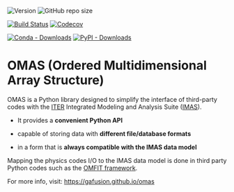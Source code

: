 ![Version](https://img.shields.io/github/tag-date/gafusion/omas.svg?label=version&color=blue)
![GitHub repo size](https://img.shields.io/github/repo-size/gafusion/omas.svg?color=blue)

[![Build Status](https://travis-ci.org/gafusion/omas.svg?branch=master)](https://travis-ci.org/gafusion/omas)
[![Codecov](https://codecov.io/gh/gafusion/omas/branch/master/graph/badge.svg)](https://codecov.io/gh/gafusion/omas)

[![Conda - Downloads](https://img.shields.io/conda/dn/conda-forge/omas.svg?color=purple&label=conda%20downloads)](https://github.com/conda-forge/omas-feedstock)
[![PyPI - Downloads](https://img.shields.io/pypi/dm/omas.svg?color=purple&label=pip%20downloads)](https://pypi.org/project/omas/#history)

# **OMAS** (**O**rdered **M**ultidimensional **A**rray **S**tructure)

OMAS is a Python library designed to simplify the interface of third-party codes with the [ITER](http://iter.org) Integrated Modeling and Analysis Suite ([IMAS](https://confluence.iter.org/display/IMP)).

* It provides a **convenient Python API**

* capable of storing data with **different file/database formats**

* in a form that is **always compatible with the IMAS data model**

Mapping the physics codes I/O to the IMAS data model is done in third party Python codes such as the [OMFIT framework](http://gafusion.github.io/OMFIT-source).

For more info, visit: https://gafusion.github.io/omas
